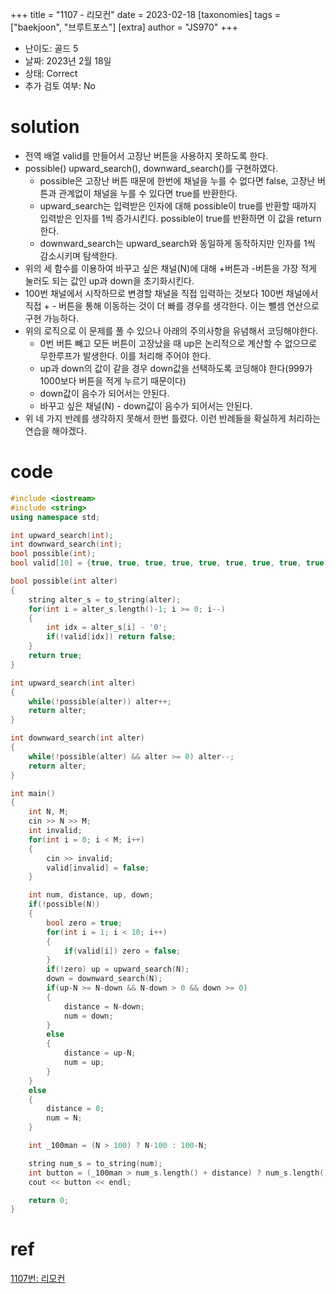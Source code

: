 +++
title = "1107 - 리모컨"
date = 2023-02-18
[taxonomies]
tags = ["baekjoon", "브루트포스"]
[extra]
author = "JS970"
+++

- 난이도: 골드 5
- 날짜: 2023년 2월 18일
- 상태: Correct
- 추가 검토 여부: No

# solution

- 전역 배열 valid를 만들어서 고장난 버튼을 사용하지 못하도록 한다.
- possible() upward_search(), downward_search()를 구현하였다.
    - possible은 고장난 버튼 때문에 한번에 채널을 누를 수 없다면 false, 고장난 버튼과 관계없이 채널을 누를 수 있다면 true를 반환한다.
    - upward_search는 입력받은 인자에 대해 possible이 true를 반환할 때까지 입력받은 인자를 1씩 증가시킨다. possible이 true를 반환하면 이 값을 return한다.
    - downward_search는 upward_search와 동일하게 동작하지만 인자를 1씩 감소시키며 탐색한다.
- 위의 세 함수를 이용하여 바꾸고 싶은 채널(N)에 대해 +버튼과 -버튼을 가장 적게 눌러도 되는 값인 up과 down을 초기화시킨다.
- 100번 채널에서 시작하므로 변경할 채널을 직접 입력하는 것보다 100번 채널에서 직접 + - 버튼을 통해 이동하는 것이 더 빠를 경우를 생각한다. 이는 뺄셈 연산으로 구현 가능하다.
- 위의 로직으로 이 문제를 풀 수 있으나 아래의 주의사항을 유념해서 코딩해야한다.
    - 0번 버튼 빼고 모든 버튼이 고장났을 때 up은 논리적으로 계산할 수 없으므로 무한루프가 발생한다. 이를 처리해 주어야 한다.
    - up과 down의 값이 같을 경우 down값을 선택하도록 코딩해야 한다(999가 1000보다 버튼을 적게 누르기 때문이다)
    - down값이 음수가 되어서는 안된다.
    - 바꾸고 싶은 채널(N) - down값이 음수가 되어서는 안된다.
- 위 네 가지 반례를 생각하지 못해서 한번 틀렸다. 이런 반례들을 확실하게 처리하는 연습을 해야겠다.

# code

```cpp
#include <iostream>
#include <string>
using namespace std;

int upward_search(int);
int downward_search(int);
bool possible(int);
bool valid[10] = {true, true, true, true, true, true, true, true, true, true};

bool possible(int alter)
{
    string alter_s = to_string(alter);
    for(int i = alter_s.length()-1; i >= 0; i--)
    {
        int idx = alter_s[i] - '0';
        if(!valid[idx]) return false;
    }
    return true;
}

int upward_search(int alter)
{
    while(!possible(alter)) alter++;
    return alter;
}

int downward_search(int alter)
{
    while(!possible(alter) && alter >= 0) alter--;
    return alter;
}

int main()
{
    int N, M;
    cin >> N >> M;
    int invalid;
    for(int i = 0; i < M; i++)
    {
        cin >> invalid;
        valid[invalid] = false;
    }

    int num, distance, up, down;
    if(!possible(N))
    {
        bool zero = true;
        for(int i = 1; i < 10; i++) 
        {
            if(valid[i]) zero = false;
        }
        if(!zero) up = upward_search(N);
        down = downward_search(N);
        if(up-N >= N-down && N-down > 0 && down >= 0)
        {
            distance = N-down;
            num = down;
        }
        else
        {
            distance = up-N;
            num = up;
        }
    }
    else 
    {
        distance = 0;
        num = N;
    }

    int _100man = (N > 100) ? N-100 : 100-N;

    string num_s = to_string(num);
    int button = (_100man > num_s.length() + distance) ? num_s.length() + distance : _100man;
    cout << button << endl;

    return 0;
}
```

# ref

[1107번: 리모컨](https://www.acmicpc.net/problem/1107)
